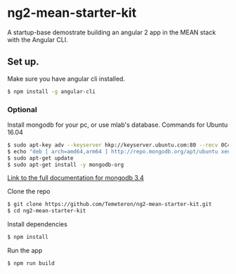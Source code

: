 # ng2-mean-starter-kit
A startup-base demostrate building an angular 2 app in the MEAN stack with the Angular CLI.

## Set up.
Make sure you have angular cli installed.
```bash
$ npm install -g angular-cli
```

### Optional
Install mongodb for your pc, or use mlab's database.
Commands for Ubuntu 16.04
```bash
$ sudo apt-key adv --keyserver hkp://keyserver.ubuntu.com:80 --recv 0C49F3730359A14518585931BC711F9BA15703C6
$ echo "deb [ arch=amd64,arm64 ] http://repo.mongodb.org/apt/ubuntu xenial/mongodb-org/3.4 multiverse" | sudo tee /etc/apt/sources.list.d/mongodb-org-3.4.list
$ sudo apt-get update
$ sudo apt-get install -y mongodb-org
```
[Link to the full documentation for mongodb 3.4](https://docs.mongodb.com/manual/tutorial/install-mongodb-on-ubuntu/)

Clone the repo
```bash
$ git clone https://github.com/Temeteron/ng2-mean-starter-kit.git
$ cd ng2-mean-starter-kit
```

Install dependencies
```bash
$ npm install
```

Run the app
```bash
$ npm run build
```
